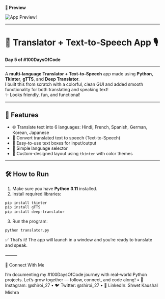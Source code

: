 **📸 Preview**

![App Preview](https://github.com/user-attachments/assets/1e76e2ab-06cd-4462-af66-817786d56b5b)!

---

# 💬 Translator + Text-to-Speech App 🎙️  
**Day 5 of #100DaysOfCode**

---

A **multi-language Translator + Text-to-Speech** app made using **Python**, **Tkinter**, **gTTS**, and **Deep Translator**.  
I built this from scratch with a colorful, clean GUI and added smooth functionality for both translating and speaking text!  
✨ Looks friendly, fun, and functional!

---

## 🚀 Features

- 🌐 Translate text into 6 languages: Hindi, French, Spanish, German, Korean, Japanese  
- 🎤 Convert translated text to speech (Text-to-Speech)  
- 💬 Easy-to-use text boxes for input/output  
- 🎯 Simple language selector  
- 🎨 Custom-designed layout using `tkinter` with color themes

---

## 🛠️ How to Run

1. Make sure you have **Python 3.11** installed.
2. Install required libraries:

```bash
pip install tkinter
pip install gTTS
pip install deep-translator
```
3. Run the program:
```bash
python translator.py
```
✅ That’s it! The app will launch in a window and you’re ready to translate and speak.

⸻

🤝 Connect With Me

I’m documenting my #100DaysOfCode journey with real-world Python projects.
Let’s grow together — follow, connect, and code along!
	•	📸 Instagram: @shiroi_27
	•	🐦 Twitter: @shiroi_27
	•	💼 LinkedIn: Shwet Kaushal Mishra
